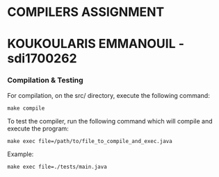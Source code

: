

# COMPILERS ASSIGNMENT
# KOUKOULARIS EMMANOUIL - sdi1700262




### Compilation & Testing	
	
For compilation, on the src/ directory, execute the following command:

```	
make compile
```	
	
To test the compiler, run the following command which will compile and execute
the program:

```	
make exec file=/path/to/file_to_compile_and_exec.java
```

Example:
```
make exec file=./tests/main.java
```